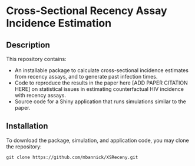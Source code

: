 # Cross-Sectional Recency Assay Incidence Estimation

## Description
This repository contains:
- An installable package to calculate cross-sectional incidence estimates from recency assays, and to generate past infection times.
- Code to reproduce the results in the paper here [ADD PAPER CITATION HERE] on statistical issues in estimating counterfactual HIV incidence with recency assays.
- Source code for a Shiny application that runs simulations similar to the paper.

## Installation

To download the package, simulation, and application code, you may clone the repository:
```{r}
git clone https://github.com/mbannick/XSReceny.git
```

